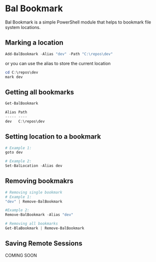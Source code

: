 # Bal Bookmark
Bal Bookmark is a simple PowerShell module that helps to bookmark file system locations.

## Marking a location
```powershell
Add-BalBookmark -Alias "dev" -Path "C:\repos\dev"
```
or you can use the alias to store the current location
```powershell
cd C:\repos\dev
mark dev
```

## Getting all bookmarks
```powershell
Get-BalBookmark

Alias Path
----- ----
dev   C:\repos\dev
```

## Setting location to a bookmark
```powershell
# Example 1:
goto dev

# Example 2:
Set-BalLocation -Alias dev
```

## Removing bookmakrs
```powershell
# Removing single bookmark
# Example 1:
"dev" | Remove-BalBookmark

#Example 2:
Remove-BalBookmark -Alias "dev"

# Removing all bookmarks
Get-BlaBookmark | Remove-BalBookmark
```

## Saving Remote Sessions
COMING SOON

